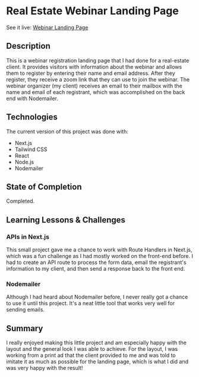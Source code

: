 # Real Estate Webinar Landing Page

See it live: [Webinar Landing Page](https://golden-churros-0f78d2.netlify.app/)

## Description
This is a webinar registration landing page that I had done for a real-estate client. It provides visitors with information about the webinar and allows them to register by entering their name and email address. After they register, they receive a zoom link that they can use to join the webinar. The webinar organizer (my client) receives an email to their mailbox with the name and email of each registrant, which was accomplished on the back end with Nodemailer.

## Technologies
The current version of this project was done with:
* Next.js
* Tailwind CSS
* React
* Node.js
* Nodemailer

## State of Completion
Completed.

## Learning Lessons & Challenges

### APIs in Next.js
This small project gave me a chance to work with Route Handlers in Next.js, which was a fun challenge as I had mostly worked on the front-end before. I had to create an API route to process the form data, email the registrant's information to my client, and then send a response back to the front end.

### Nodemailer
Although I had heard about Nodemailer before, I never really got a chance to use it until this project. It's a neat little tool that works very well for sending emails.

## Summary
I really enjoyed making this little project and am especially happy with the layout and the general look I was able to achieve. For the layout, I was working from a print ad that the client provided to me and was told to imitate it as much as possible for the landing page, which is what I did and was very happy with the result!




